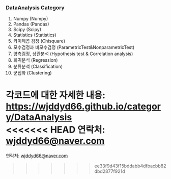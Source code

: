 ### DataAnalysis Category
1. Numpy (Numpy)
2. Pandas (Pandas)
3. Scipy (Scipy)
4. Statistics (Statistics)
5. 카이제곱 검정 (Chisquare)
6. 모수검정과 비모수검정 (ParametricTest&NonparametricTest)
7. 양측검정, 상관분석 (Hypothesis test & Correlation analysis)
8. 회귀분석 (Regression)
9. 분류분석 (Classification)
10. 군집화 (Clustering)

**각코드에 대한 자세한 내용: <https://wjddyd66.github.io/category/DataAnalysis>**  
<<<<<<< HEAD
연락처: wjddyd66@naver.com  
=======
연락처: wjddyd66@naver.com  
>>>>>>> ee33f9d43f15bddabb4dfbacbb82dbd2877f921d

